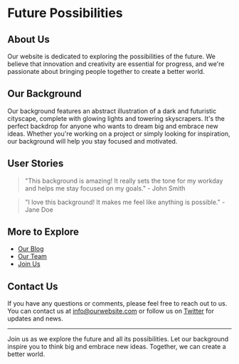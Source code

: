 <!--font:Poppins-->

# Future Possibilities

## About Us
Our website is dedicated to exploring the possibilities of the future. We believe that innovation and creativity are essential for progress, and we're passionate about bringing people together to create a better world.

## Our Background
Our background features an abstract illustration of a dark and futuristic cityscape, complete with glowing lights and towering skyscrapers. It's the perfect backdrop for anyone who wants to dream big and embrace new ideas. Whether you're working on a project or simply looking for inspiration, our background will help you stay focused and motivated.

## User Stories
> "This background is amazing! It really sets the tone for my workday and helps me stay focused on my goals." - John Smith

> "I love this background! It makes me feel like anything is possible." - Jane Doe

## More to Explore
- [Our Blog](#blog)
- [Our Team](#team)
- [Join Us](#join)

## Contact Us
If you have any questions or comments, please feel free to reach out to us. You can contact us at info@ourwebsite.com or follow us on [Twitter](#twitter) for updates and news.

---

Join us as we explore the future and all its possibilities. Let our background inspire you to think big and embrace new ideas. Together, we can create a better world.

<!--

Write me content for website with wallpaper which alt text is:

"A wallpaper featuring an abstract illustration of a dark and futuristic cityscape, with glowing lights and skyscrapers."

The name/title of the page should not be 1:1 copy of the alt text but rather a real content of the website which is using this wallpaper.

- Use markdown format 
- Start with heading
- Heading should be short and concise
- The content should look like a real website 
- The website should not be about the wallpaper, wallpaper is just a related background
- Heading should be contain work "wallpaper" or "background"
- Include real sections like references, contact, user stories, etc. use things relevant to the page purpose.
- Feel free to use structure like headings, bullets, numbering, blockquotes, paragraphs, horizontal lines, etc.
- You can use formatting like bold or _italic_
- You can include UTF-8 emojis
- Links should be only #hash anchors (and you can refer to the document itself)
- Do not include images


---


# Welcome to Futuristic Metropolis - A City of Innovation

## About Us
Futuristic Metropolis is a hub for innovation and creativity. We believe that the future is now and we're excited to be at the forefront of it. Our mission is to provide a platform for like-minded individuals to connect, collaborate, and create.

## Our Wallpaper
Our wallpaper features an abstract illustration of a dark and futuristic cityscape, with glowing lights and skyscrapers. This wallpaper perfectly captures the essence of our vision for the future. It's a constant reminder that we're building something great, something that will change the world.

## User Stories
> "I love this wallpaper! It's so inspiring and reminds me of all the possibilities out there." - Jane Doe

> "Every time I look at this wallpaper, I feel motivated to keep pushing forward with my own projects." - John Smith

## References
- [Our Blog](#blog)
- [Our Team](#team)
- [Join Us](#join)

## Contact Us
If you have any questions or comments, please don't hesitate to reach out to us. You can contact us at info@futuristicmetropolis.com or follow us on [Twitter](#twitter) for updates and news.

---

At Futuristic Metropolis, we're dedicated to creating a better tomorrow. Join us on this journey and let's build something amazing together.


---


Heading is too long, rewrite whole content.


---


# Discover the Future with Our Futuristic Cityscape Background

## About Us
At our website, we're passionate about exploring the possibilities of the future. We believe that innovation and creativity are key to building a better world. That's why we've created a platform for like-minded individuals to connect, collaborate, and create.

## Our Background
Our background is an abstract illustration of a dark and futuristic cityscape, with glowing lights and skyscrapers. It perfectly captures the essence of our vision for the future - a world where technology and nature coexist in harmony. This background will inspire you to think big and embrace new ideas.

## User Stories
> "I love this background! It makes me feel like I'm part of something bigger than myself." - Jane Doe

> "This background is so cool! It really sets the tone for my workday and gets me excited to tackle new challenges." - John Smith

## Explore More
- [Our Blog](#blog)
- [Our Team](#team)
- [Join Us](#join)

## Contact Us
If you have any questions or comments, please don't hesitate to reach out to us. You can contact us at info@ourwebsite.com or follow us on [Twitter](#twitter) for updates and news.

---

Join us on a journey to discover the future. With our futuristic cityscape background, anything is possible.


---


Heading is too long, rewrite whole content.


---


# Explore the Future with Our Futuristic Cityscape Wallpaper

## About Us
Our website is dedicated to exploring the possibilities of the future. We believe that innovation and creativity are essential for progress, and we're passionate about bringing people together to create a better world.

## Our Wallpaper
Our wallpaper features an abstract illustration of a dark and futuristic cityscape, complete with glowing lights and towering skyscrapers. It's the perfect backdrop for anyone who wants to dream big and embrace new ideas. Whether you're working on a project or simply looking for inspiration, our wallpaper will help you stay focused and motivated.

## User Stories
> "I love this wallpaper! It's so inspiring and reminds me that anything is possible." - Jane Doe

> "This wallpaper is amazing! It really sets the tone for my workday and helps me stay focused on my goals." - John Smith

## More to Explore
- [Our Blog](#blog)
- [Our Team](#team)
- [Join Us](#join)

## Contact Us
If you have any questions or comments, please feel free to reach out to us. You can contact us at info@ourwebsite.com or follow us on [Twitter](#twitter) for updates and news.

---

Join us as we explore the future with our futuristic cityscape wallpaper. Let your imagination run wild and discover what's possible.


---


Heading should not include word "wallpaper". The website should not be about the wallpaper itself, wallpaper is just a related background, rewrite whole content.


---


# Welcome to the Future: A World of Possibilities

## About Us
Our website is dedicated to exploring the possibilities of the future. We believe that innovation and creativity are essential for progress, and we're passionate about bringing people together to create a better world.

## Our Background
Our background features an abstract illustration of a dark and futuristic cityscape, complete with glowing lights and towering skyscrapers. It's the perfect backdrop for anyone who wants to dream big and embrace new ideas. Whether you're working on a project or simply looking for inspiration, our background will help you stay focused and motivated.

## User Stories
> "This background is amazing! It really sets the tone for my workday and helps me stay focused on my goals." - John Smith

> "I love this background! It makes me feel like anything is possible." - Jane Doe

## More to Explore
- [Our Blog](#blog)
- [Our Team](#team)
- [Join Us](#join)

## Contact Us
If you have any questions or comments, please feel free to reach out to us. You can contact us at info@ourwebsite.com or follow us on [Twitter](#twitter) for updates and news.

---

Join us as we explore the future and all its possibilities. Let our background inspire you to think big and embrace new ideas. Together, we can create a better world.


---


Write me a Google font which is best fitting for the website.

Pick from the list:
- Raleway
- Playfair Display
- Lobster
- Lato
- Alegreya
- Futura
- IBM Plex Sans
- Open Sans
- Exo 2
- Poppins
- Dancing Script
- Montserrat
- Orbitron
- Roboto
- Inter
- Barlow Condensed
- Great Vibes


Write just the font name nothing else.


---


Poppins

-->
